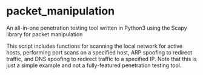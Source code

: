 # packet_manipulation
An all-in-one penetration testing tool written in Python3 using the Scapy library for packet manipulation

This script includes functions for scanning the local network for active hosts, performing port scans on a specified host, ARP spoofing to redirect traffic, and DNS spoofing to redirect traffic to a specified IP. Note that this is just a simple example and not a fully-featured penetration testing tool.
